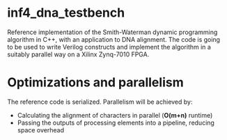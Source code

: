 # inf4_dna_testbench

Reference implementation of the Smith-Waterman dynamic programming
algorithm in C++, with an application to DNA alignment.
The code is going to be used to write Verilog constructs
and implement the algorithm in a suitably parallel way on a
Xilinx Zynq-7010 FPGA.

# Optimizations and parallelism
The reference code is serialized. Parallelism will be achieved
by:
* Calculating the alignment of characters in parallel (**O(m+n)** runtime)
* Passing the outputs of processing elements into a pipeline, reducing space overhead

